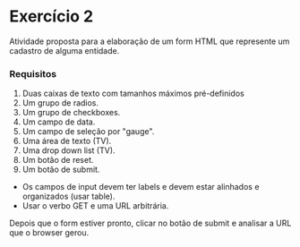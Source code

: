 # Exercício 2

Atividade proposta para a elaboração de um form HTML que represente um cadastro de alguma entidade.

### Requisitos

1. Duas caixas de texto com tamanhos máximos pré-definidos
2. Um grupo de radios.
3. Um grupo de checkboxes.
4. Um campo de data.
5. Um campo de seleção por "gauge".
6. Uma área de texto (TV).
7. Uma drop down list (TV).
8. Um botão de reset.
9. Um botão de submit.

- Os campos de input devem ter labels e devem estar alinhados e organizados (usar table).
- Usar o verbo GET e uma URL arbitrária.

Depois que o form estiver pronto, clicar no botão de submit e analisar a URL que o browser gerou.